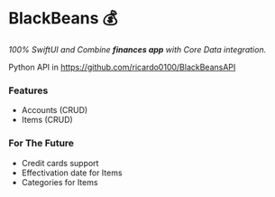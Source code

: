 # BlackBeans 💰

_100% SwiftUI and Combine **finances app** with Core Data integration._

Python API in https://github.com/ricardo0100/BlackBeansAPI

### Features

- Accounts (CRUD)
- Items (CRUD)


### For The Future

- Credit cards support
- Effectivation date for Items
- Categories for Items
